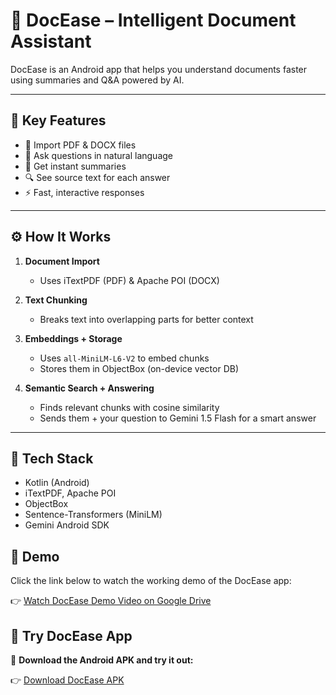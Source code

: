 # 📄 DocEase – Intelligent Document Assistant

DocEase is an Android app that helps you understand documents faster using summaries and Q&A powered by AI.

---

## 🚀 Key Features

- 📂 Import PDF & DOCX files
- 🧠 Ask questions in natural language
- 📝 Get instant summaries
- 🔍 See source text for each answer
- ⚡ Fast, interactive responses

---

## ⚙️ How It Works

1. **Document Import**  
   - Uses iTextPDF (PDF) & Apache POI (DOCX)

2. **Text Chunking**  
   - Breaks text into overlapping parts for better context

3. **Embeddings + Storage**  
   - Uses `all-MiniLM-L6-V2` to embed chunks  
   - Stores them in ObjectBox (on-device vector DB)

4. **Semantic Search + Answering**  
   - Finds relevant chunks with cosine similarity  
   - Sends them + your question to Gemini 1.5 Flash for a smart answer

---

## 🧰 Tech Stack

- Kotlin (Android)
- iTextPDF, Apache POI
- ObjectBox
- Sentence-Transformers (MiniLM)
- Gemini Android SDK

## 🎥 Demo

Click the link below to watch the working demo of the DocEase app:

👉 [Watch DocEase Demo Video on Google Drive](https://drive.google.com/file/d/1LS3NCk5T1KPASJ1sq5tRaKLIYKjl4xX-/view?usp=sharing)

## 📲 Try DocEase App

🚀 **Download the Android APK and try it out:**

👉 [Download DocEase APK](https://github.com/PremPanchal1224/Doc-Ease/releases/download/v1.0/app-release.apk) 




